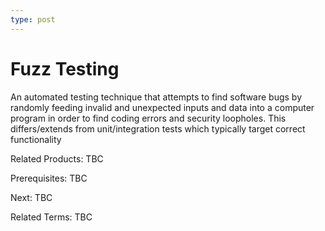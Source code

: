 ```yaml
---
type: post
---
```

# Fuzz Testing

An automated testing technique that attempts to find software bugs by randomly feeding invalid and unexpected inputs and data into a computer program in order to find coding errors and security loopholes. This differs/extends from unit/integration tests which typically target correct functionality

Related Products: TBC

Prerequisites: TBC

Next: TBC

Related Terms: TBC

